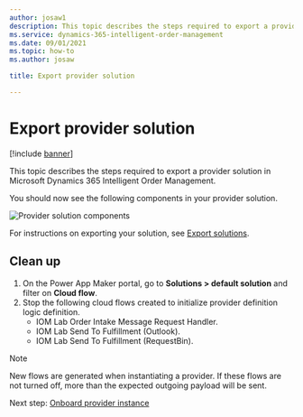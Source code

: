 ```yaml
---
author: josaw1
description: This topic describes the steps required to export a provider solution in Microsoft Dynamics 365 Intelligent Order Management.
ms.service: dynamics-365-intelligent-order-management
ms.date: 09/01/2021
ms.topic: how-to
ms.author: josaw

title: Export provider solution

---
```


# Export provider solution

[!include [banner](includes/banner.md)]

This topic describes the steps required to export a provider solution in Microsoft Dynamics 365 Intelligent Order Management.

You should now see the following components in your provider solution.

![Provider solution components](./media/provider-solution-components.PNG)

For instructions on exporting your solution, see [Export solutions](/powerapps/maker/data-platform/export-solutions).

## Clean up

1. On the Power App Maker portal, go to **Solutions \> default solution** and filter on **Cloud flow**.
1. Stop the following cloud flows created to initialize provider definition logic definition. 
    - IOM Lab Order Intake Message Request Handler.
    - IOM Lab Send To Fulfillment (Outlook).
    - IOM Lab Send To Fulfillment (RequestBin).

> [!NOTE]
> New flows are generated when instantiating a provider. If these flows are not turned off, more than the expected outgoing payload will be sent.

Next step: [Onboard provider instance](lab-onboard-provider.md)

